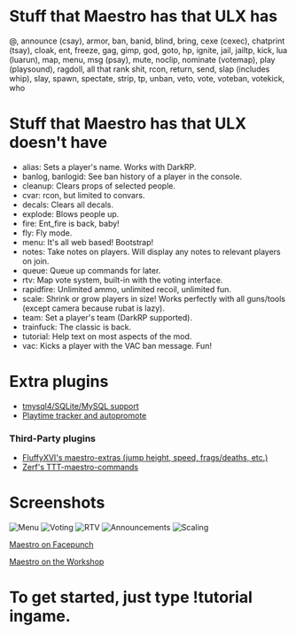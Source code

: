 # Stuff that Maestro has that ULX has
@, announce (csay), armor, ban, banid, blind, bring, cexe (cexec), chatprint (tsay), cloak, ent, freeze, gag, gimp, god, goto, hp, ignite, jail, jailtp, kick, lua (luarun), map, menu, msg (psay), mute, noclip, nominate (votemap), play (playsound), ragdoll, all that rank shit, rcon, return, send, slap (includes whip), slay, spawn, spectate, strip, tp, unban, veto, vote, voteban, votekick, who
# Stuff that Maestro has that ULX doesn't have
 * alias: Sets a player's name. Works with DarkRP.
 * banlog, banlogid: See ban history of a player in the console.
 * cleanup: Clears props of selected people.
 * cvar: rcon, but limited to convars.
 * decals: Clears all decals.
 * explode: Blows people up.
 * fire: Ent_fire is back, baby!
 * fly: Fly mode.
 * menu: It's all web based! Bootstrap!
 * notes: Take notes on players. Will display any notes to relevant players on join.
 * queue: Queue up commands for later.
 * rtv: Map vote system, built-in with the voting interface.
 * rapidfire: Unlimited ammo, unlimited recoil, unlimited fun.
 * scale: Shrink or grow players in size! Works perfectly with all guns/tools (except camera because rubat is lazy).
 * team: Set a player's team (DarkRP supported).
 * trainfuck: The classic is back.
 * tutorial: Help text on most aspects of the mod.
 * vac: Kicks a player with the VAC ban message. Fun!

# Extra plugins
 * [tmysql4/SQLite/MySQL support](http://github.com/daaott/maestro-mysql/)
 * [Playtime tracker and autopromote](https://github.com/DaaOtt/maestro-promote)

  ### Third-Party plugins
   * [FluffyXVI's maestro-extras (jump height, speed, frags/deaths, etc.)](https://github.com/KingFluffyXVI/maestro-extras)
   * [Zerf's TTT-maestro-commands](https://github.com/zerfgog/TTT-maestro-commands)

# Screenshots
![Menu](http://i.imgur.com/euS8waY.png)
![Voting](http://i.imgur.com/a6fWbNU.png)
![RTV](http://i.imgur.com/7AJIP4e.png)
![Announcements](http://i.imgur.com/PnyIXvV.png)
![Scaling](http://i.imgur.com/P3tPcpn.jpg)


[Maestro on Facepunch](https://facepunch.com/showthread.php?t=1481504)

[Maestro on the Workshop](http://steamcommunity.com/sharedfiles/filedetails/?id=519350361)


# To get started, just type !tutorial ingame.
